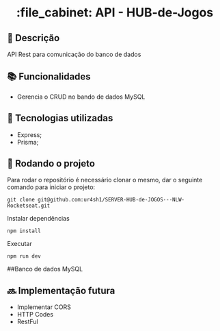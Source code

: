 <h1 align="center">:file_cabinet: API - HUB-de-Jogos</h1>

## :memo: Descrição
API Rest para comunicação do banco de dados

## :books: Funcionalidades
* Gerencia o CRUD no bando de dados MySQL

## :wrench: Tecnologias utilizadas
* Express;
* Prisma;

## :rocket: Rodando o projeto
Para rodar o repositório é necessário clonar o mesmo, dar o seguinte comando para iniciar o projeto:
```
git clone git@github.com:ur4sh1/SERVER-HUB-de-JOGOS---NLW-Rocketseat.git
```
Instalar dependências
```
npm install
```
Executar
```
npm run dev
```

##Banco de dados
MySQL

## :soon: Implementação futura
* Implementar CORS
* HTTP Codes
* RestFul
